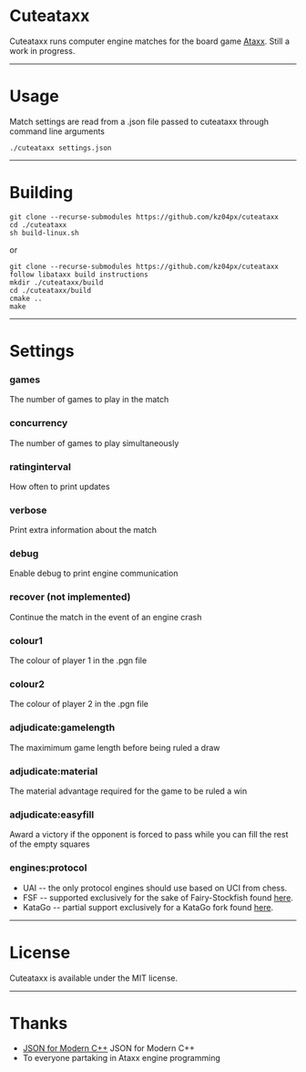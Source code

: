 # Cuteataxx
Cuteataxx runs computer engine matches for the board game [Ataxx](https://en.wikipedia.org/wiki/Ataxx). Still a work in progress.

---

# Usage
Match settings are read from a .json file passed to cuteataxx through command line arguments
```
./cuteataxx settings.json
```

---

# Building
```
git clone --recurse-submodules https://github.com/kz04px/cuteataxx
cd ./cuteataxx
sh build-linux.sh
```
or
```
git clone --recurse-submodules https://github.com/kz04px/cuteataxx
follow libataxx build instructions
mkdir ./cuteataxx/build
cd ./cuteataxx/build
cmake ..
make
```

---

# Settings

### __games__
The number of games to play in the match

### __concurrency__
The number of games to play simultaneously

### __ratinginterval__
How often to print updates

### __verbose__
Print extra information about the match

### __debug__
Enable debug to print engine communication

### __recover__ (not implemented)
Continue the match in the event of an engine crash

### __colour1__
The colour of player 1 in the .pgn file

### __colour2__
The colour of player 2 in the .pgn file

### __adjudicate:gamelength__
The maximimum game length before being ruled a draw

### __adjudicate:material__
The material advantage required for the game to be ruled a win

### __adjudicate:easyfill__
Award a victory if the opponent is forced to pass while you can fill the rest of the empty squares

### __engines:protocol__
- UAI -- the only protocol engines should use based on UCI from chess.
- FSF -- supported exclusively for the sake of Fairy-Stockfish found [here](https://github.com/ianfab/Fairy-Stockfish).
- KataGo -- partial support exclusively for a KataGo fork found [here](https://github.com/hzyhhzy/KataGo/tree/Ataxx).

---

# License
Cuteataxx is available under the MIT license.

---

# Thanks
- [JSON for Modern C++](https://github.com/nlohmann/json) JSON for Modern C++
- To everyone partaking in Ataxx engine programming
